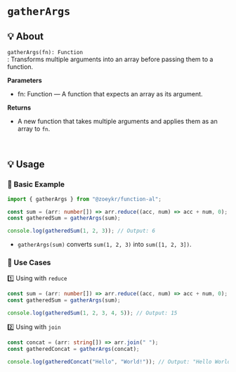 # `gatherArgs`

## 💡 About

`gatherArgs(fn): Function`  
: Transforms multiple arguments into an array before passing them to a function.

**Parameters**

- fn: Function — A function that expects an array as its argument.

**Returns**

- A new function that takes multiple arguments and applies them as an array to `fn`.

<br />

## 💡 Usage

### 📌 Basic Example

```ts
import { gatherArgs } from "@zoeykr/function-al";

const sum = (arr: number[]) => arr.reduce((acc, num) => acc + num, 0);
const gatheredSum = gatherArgs(sum);

console.log(gatheredSum(1, 2, 3)); // Output: 6
```

- `gatherArgs(sum)` converts `sum(1, 2, 3)` into `sum([1, 2, 3])`.

### 📌 Use Cases

1️⃣ Using with `reduce`

```ts
const sum = (arr: number[]) => arr.reduce((acc, num) => acc + num, 0);
const gatheredSum = gatherArgs(sum);

console.log(gatheredSum(1, 2, 3, 4, 5)); // Output: 15
```

2️⃣ Using with `join`

```ts
const concat = (arr: string[]) => arr.join(" ");
const gatheredConcat = gatherArgs(concat);

console.log(gatheredConcat("Hello", "World!")); // Output: "Hello World!"
```

